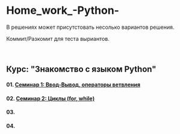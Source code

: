 # Home_work_-Python-
В решениях может присутстовать несолько вариантов решения. 

Коммит/Разкомит для теста выриантов.


<br>

## Курс: "Знакомство с языком Python"

#### 01. [Семинар 1: Ввод-Вывод, операторы ветвления](https://github.com/K-Alex-a/HomeWork_Introduction-to-_Python_coorse/tree/a9ad37d89b34b4acb3c95855898bb17864ab6569/Seminar_01)
#### 02. [Семинар 2: Циклы (for, while)](https://github.com/K-Alex-a/HomeWork_Introduction-to-_Python_coorse/tree/c243e9a76564d0684b85ff8e68895151dec488f6/Seminar_02)
#### 03. 
#### 04. 